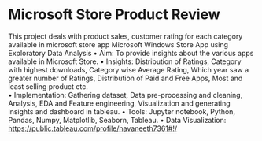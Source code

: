 # Microsoft Store Product Review
This project deals with product sales, customer rating for each category available in microsoft store app
Microsoft Windows Store App using Exploratory Data Analysis
•	Aim: To provide insights about the various apps available in Microsoft Store.
•	Insights:  Distribution of Ratings, Category with highest downloads, Category wise Average Rating, Which year saw a greater number of Ratings, Distribution of Paid and Free Apps, Most and least selling product etc.		
•	Implementation: Gathering dataset, Data pre-processing and cleaning, Analysis, EDA and Feature engineering, Visualization and generating insights and dashboard in tableau.
•	Tools: Jupyter notebook, Python, Pandas, Numpy, Matplotlib, Seaborn, Tableau.
•	Data Visualization: https://public.tableau.com/profile/navaneeth7361#!/
